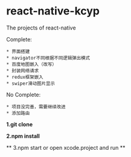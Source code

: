 # react-native-kcyp
The projects of react-native

Complete:      

	* 界面搭建
	* navigator不同根据不同逻辑弹出模式
	* 百度地图嵌入（改写）
	* 封装网络请求
	* redux框架嵌入
	* swiper滑动图片显示
No Complete:
   
	* 项目没完善，需要继续改进
    * 添加路由

**1.git clone**


**2.npm install**


** 3.npm start or open xcode.project and run **

